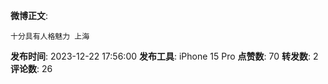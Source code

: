 **微博正文**: 
```
十分具有人格魅力 上海
```
**发布时间**: 2023-12-22 17:56:00
**发布工具**: iPhone 15 Pro
**点赞数**: 70
**转发数**: 2
**评论数**: 26
